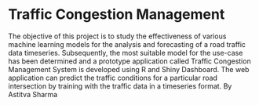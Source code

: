 # Traffic Congestion Management
The objective of this project is to study the effectiveness of various machine learning models for the analysis and forecasting of a road traffic data timeseries. Subsequently, the most suitable model for the use-case has been determined and a prototype application called Traffic Congestion Management System is developed using R and Shiny Dashboard. The web application can predict the traffic conditions for a particular road intersection by training with the traffic data in a timeseries format.
By Astitva Sharma
